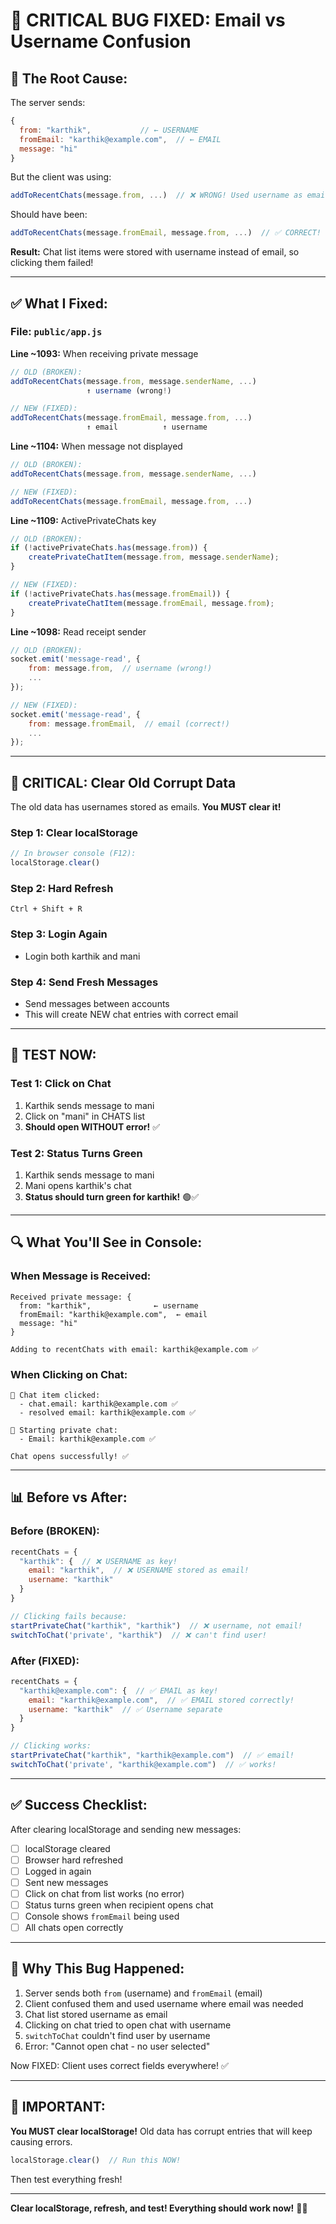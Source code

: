 # 🐛 CRITICAL BUG FIXED: Email vs Username Confusion

## 🎯 **The Root Cause:**

The server sends:
```javascript
{
  from: "karthik",           // ← USERNAME
  fromEmail: "karthik@example.com",  // ← EMAIL
  message: "hi"
}
```

But the client was using:
```javascript
addToRecentChats(message.from, ...)  // ❌ WRONG! Used username as email
```

Should have been:
```javascript
addToRecentChats(message.fromEmail, message.from, ...)  // ✅ CORRECT!
```

**Result:** Chat list items were stored with username instead of email, so clicking them failed!

---

## ✅ **What I Fixed:**

### **File: `public/app.js`**

**Line ~1093:** When receiving private message
```javascript
// OLD (BROKEN):
addToRecentChats(message.from, message.senderName, ...)
                 ↑ username (wrong!)

// NEW (FIXED):
addToRecentChats(message.fromEmail, message.from, ...)
                 ↑ email          ↑ username
```

**Line ~1104:** When message not displayed
```javascript
// OLD (BROKEN):
addToRecentChats(message.from, message.senderName, ...)

// NEW (FIXED):
addToRecentChats(message.fromEmail, message.from, ...)
```

**Line ~1109:** ActivePrivateChats key
```javascript
// OLD (BROKEN):
if (!activePrivateChats.has(message.from)) {
    createPrivateChatItem(message.from, message.senderName);
}

// NEW (FIXED):
if (!activePrivateChats.has(message.fromEmail)) {
    createPrivateChatItem(message.fromEmail, message.from);
}
```

**Line ~1098:** Read receipt sender
```javascript
// OLD (BROKEN):
socket.emit('message-read', {
    from: message.from,  // username (wrong!)
    ...
});

// NEW (FIXED):
socket.emit('message-read', {
    from: message.fromEmail,  // email (correct!)
    ...
});
```

---

## 🧹 **CRITICAL: Clear Old Corrupt Data**

The old data has usernames stored as emails. **You MUST clear it!**

### **Step 1: Clear localStorage**
```javascript
// In browser console (F12):
localStorage.clear()
```

### **Step 2: Hard Refresh**
```
Ctrl + Shift + R
```

### **Step 3: Login Again**
- Login both karthik and mani

### **Step 4: Send Fresh Messages**
- Send messages between accounts
- This will create NEW chat entries with correct email

---

## 🚀 **TEST NOW:**

### **Test 1: Click on Chat**
1. Karthik sends message to mani
2. Click on "mani" in CHATS list
3. **Should open WITHOUT error!** ✅

### **Test 2: Status Turns Green**
1. Karthik sends message to mani
2. Mani opens karthik's chat
3. **Status should turn green for karthik!** 🟢✅

---

## 🔍 **What You'll See in Console:**

### **When Message is Received:**
```
Received private message: {
  from: "karthik",              ← username
  fromEmail: "karthik@example.com",  ← email
  message: "hi"
}

Adding to recentChats with email: karthik@example.com ✅
```

### **When Clicking on Chat:**
```
📱 Chat item clicked:
  - chat.email: karthik@example.com ✅
  - resolved email: karthik@example.com ✅

💬 Starting private chat:
  - Email: karthik@example.com ✅

Chat opens successfully! ✅
```

---

## 📊 **Before vs After:**

### **Before (BROKEN):**
```javascript
recentChats = {
  "karthik": {  // ❌ USERNAME as key!
    email: "karthik",  // ❌ USERNAME stored as email!
    username: "karthik"
  }
}

// Clicking fails because:
startPrivateChat("karthik", "karthik")  // ❌ username, not email!
switchToChat('private', "karthik")  // ❌ can't find user!
```

### **After (FIXED):**
```javascript
recentChats = {
  "karthik@example.com": {  // ✅ EMAIL as key!
    email: "karthik@example.com",  // ✅ EMAIL stored correctly!
    username: "karthik"  // ✅ Username separate
  }
}

// Clicking works:
startPrivateChat("karthik", "karthik@example.com")  // ✅ email!
switchToChat('private', "karthik@example.com")  // ✅ works!
```

---

## ✅ **Success Checklist:**

After clearing localStorage and sending new messages:

- [ ] localStorage cleared
- [ ] Browser hard refreshed
- [ ] Logged in again
- [ ] Sent new messages
- [ ] Click on chat from list works (no error)
- [ ] Status turns green when recipient opens chat
- [ ] Console shows `fromEmail` being used
- [ ] All chats open correctly

---

## 🎯 **Why This Bug Happened:**

1. Server sends both `from` (username) and `fromEmail` (email)
2. Client confused them and used username where email was needed
3. Chat list stored username as email
4. Clicking on chat tried to open chat with username
5. `switchToChat` couldn't find user by username
6. Error: "Cannot open chat - no user selected"

Now FIXED: Client uses correct fields everywhere! ✅

---

## 🚨 **IMPORTANT:**

**You MUST clear localStorage!** Old data has corrupt entries that will keep causing errors.

```javascript
localStorage.clear()  // Run this NOW!
```

Then test everything fresh!

---

**Clear localStorage, refresh, and test! Everything should work now!** 🎉✨
